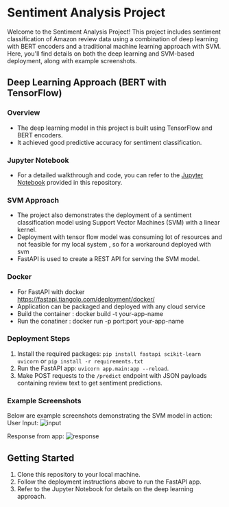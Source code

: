 
# Sentiment Analysis Project

Welcome to the Sentiment Analysis Project! This project includes sentiment classification of Amazon review data using a combination of deep learning with BERT encoders and a traditional machine learning approach with SVM. Here, you'll find details on both the deep learning and SVM-based deployment, along with example screenshots.

## Deep Learning Approach (BERT with TensorFlow)

### Overview
- The deep learning model in this project is built using TensorFlow and BERT encoders.
- It achieved good predictive accuracy for sentiment classification.

### Jupyter Notebook
- For a detailed walkthrough and code, you can refer to the [Jupyter Notebook](link-to-your-jupyter-notebook.ipynb) provided in this repository.

### SVM Approach
- The project also demonstrates the deployment of a sentiment classification model using Support Vector Machines (SVM) with a linear kernel.
- Deployment with tensor flow model was consuming lot of resources and not feasible for my local system , so for a workaround deployed with svm
- FastAPI is used to create a REST API for serving the SVM model.

### Docker 
- For FastAPI with docker https://fastapi.tiangolo.com/deployment/docker/ 
- Application can be packaged and deployed with any cloud service
- Build the container : docker build -t your-app-name
- Run the conatiner : docker run -p port:port your-app-name

### Deployment Steps
1. Install the required packages: `pip install fastapi scikit-learn uvicorn` or  `pip install -r requirements.txt`
2. Run the FastAPI app: `uvicorn app.main:app --reload`.
3. Make POST requests to the `/predict` endpoint with JSON payloads containing review text to get sentiment predictions.

### Example Screenshots
Below are example screenshots demonstrating the SVM model in action:
User Input:
![input](https://github.com/Soham7777/Bert-Sentiment/assets/66548809/b3517bf2-b208-4f1e-868c-fdbb447a7403)

Response from app:
![response](https://github.com/Soham7777/Bert-Sentiment/assets/66548809/8c8f1c37-c6bd-4f40-a6cb-7b678bf7e0c8)



## Getting Started

1. Clone this repository to your local machine.
2. Follow the deployment instructions above to run the FastAPI app.
3. Refer to the Jupyter Notebook for details on the deep learning approach.

